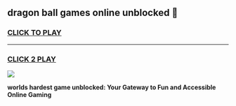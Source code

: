 
## dragon ball games online unblocked 👋
<h3>
<a href="https://premium.freeplayer.one?title=dragon_ball_games_online_unblocked&ref=13F">CLICK TO PLAY</a></h3>
<hr>

<h3>
<a href="https://premium.freeplayer.one?title=dragon_ball_games_online_unblocked&ref=13F">CLICK 2 PLAY</a>
  
</h3>

<a href="https://premium.freeplayer.one?title=dragon_ball_games_online_unblocked&ref=12F/"><img src="https://clearcache.store/games.png"></a>


**worlds hardest game unblocked: Your Gateway to Fun and Accessible Online Gaming**
